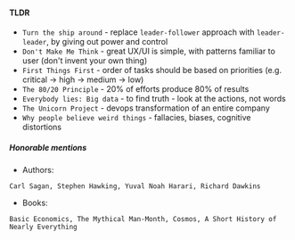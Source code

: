 #### TLDR
* `Turn the ship around` - replace `leader-follower` approach with `leader-leader`, by giving out power and control
* `Don't Make Me Think` - great UX/UI is simple, with patterns familiar to user (don't invent your own thing)
* `First Things First` - order of tasks should be based on priorities (e.g. critical -> high -> medium -> low)
* `The 80/20 Principle` - 20% of efforts produce 80% of results
* `Everybody lies: Big data` - to find truth - look at the actions, not words
* `The Unicorn Project` - devops transformation of an entire company
* `Why people believe weird things` - fallacies, biases, cognitive distortions

##### Honorable mentions
* Authors:
```
Carl Sagan, Stephen Hawking, Yuval Noah Harari, Richard Dawkins
```
* Books:
```
Basic Economics, The Mythical Man-Month, Cosmos, A Short History of Nearly Everything
```